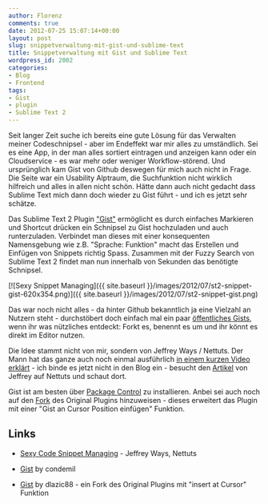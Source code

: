 ```yaml
---
author: Florenz
comments: true
date: 2012-07-25 15:07:14+00:00
layout: post
slug: snippetverwaltung-mit-gist-und-sublime-text
title: Snippetverwaltung mit Gist und Sublime Text
wordpress_id: 2002
categories:
- Blog
- Frontend
tags:
- Gist
- plugin
- Sublime Text 2
---
```


Seit langer Zeit suche ich bereits eine gute Lösung für das Verwalten meiner Codeschnipsel - aber im Endeffekt war mir alles zu umständlich. Sei es eine App, in der man alles sortiert eintragen und anzeigen kann oder ein Cloudservice - es war mehr oder weniger Workflow-störend. Und ursprünglich kam Gist von Github deswegen für mich auch nicht in Frage. Die Seite war ein Usability Alptraum, die Suchfunktion nicht wirklich hilfreich und alles in allen nicht schön. Hätte dann auch nicht gedacht dass Sublime Text mich dann doch wieder zu Gist führt - und ich es jetzt sehr schätze.





Das Sublime Text 2 Plugin ["Gist"](https://github.com/condemil/Gist) ermöglicht es durch einfaches Markieren und Shortcut drücken ein Schnipsel zu Gist hochzuladen und auch runterzuladen. Verbindet man dieses mit einer konsequenten Namensgebung wie z.B. "Sprache: Funktion" macht das Erstellen und Einfügen von Snippets richtig Spass. Zusammen mit der Fuzzy Search von Sublime Text 2 findet man nun innerhalb von Sekunden das benötigte Schnipsel.





[![Sexy Snippet Managing]({{ site.baseurl }}/images/2012/07/st2-snippet-gist-620x354.png)]({{ site.baseurl }}/images/2012/07/st2-snippet-gist.png)





Das war noch nicht alles - da hinter Github bekanntlich ja eine Vielzahl an Nutzern steht - durchstöbert doch einfach mal ein paar [öffentliches Gists](https://gist.github.com/gists), wenn ihr was nützliches entdeckt: Forkt es, benennt es um und ihr könnt es direkt im Editor nutzen.





Die Idee stammt nicht von mir, sondern von Jeffrey Ways / Nettuts. Der Mann hat das ganze auch noch einmal ausführlich [in einem kurzen Video erklärt](http://net.tutsplus.com/tutorials/tools-and-tips/sexy-code-snippet-management-with-gists/) - ich binde es jetzt nicht in den Blog ein - besucht den [Artikel](http://net.tutsplus.com/tutorials/tools-and-tips/sexy-code-snippet-management-with-gists/) von Jeffrey auf Nettuts und schaut dort.





Gist ist am besten über [Package Control](http://wbond.net/sublime_packages/package_control) zu installieren. Anbei sei auch noch auf den [Fork](https://github.com/dlazic88/Gist) des Original Plugins hinzuweisen - dieses erweitert das Plugin mit einer "Gist an Cursor Position einfügen" Funktion.





## Links







  * [Sexy Code Snippet Managing](http://net.tutsplus.com/tutorials/tools-and-tips/sexy-code-snippet-management-with-gists/) - Jeffrey Ways, Nettuts


  * [Gist](https://github.com/condemil/Gist) by condemil


  * [Gist](https://github.com/dlazic88/Gist) by dlazic88 - ein Fork des Original Plugins mit "insert at Cursor" Funktion



